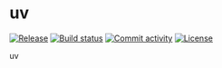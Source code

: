 # uv

[![Release](https://img.shields.io/github/v/release/maugx3/uv)](https://img.shields.io/github/v/release/maugx3/uv)
[![Build status](https://img.shields.io/github/actions/workflow/status/maugx3/uv/main.yml?branch=main)](https://github.com/maugx3/uv/actions/workflows/main.yml?query=branch%3Amain)
[![Commit activity](https://img.shields.io/github/commit-activity/m/maugx3/uv)](https://img.shields.io/github/commit-activity/m/maugx3/uv)
[![License](https://img.shields.io/github/license/maugx3/uv)](https://img.shields.io/github/license/maugx3/uv)

uv
